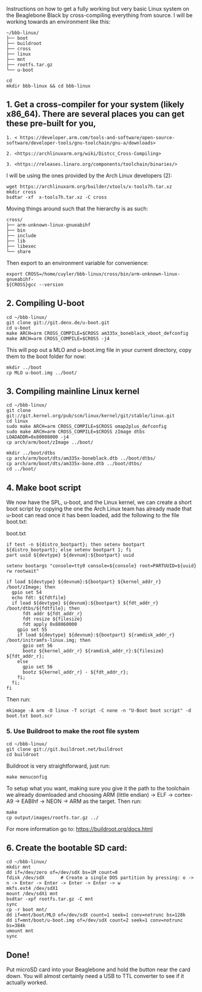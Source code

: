 Instructions on how to get a fully working but very basic Linux system on the Beaglebone Black
by cross-compiling everything from source. I will be working towards an environment like this:

```
~/bbb-linux/
├── boot
├── buildroot
├── cross
├── linux
├── mnt
├── rootfs.tar.gz
└── u-boot
```

```
cd
mkdir bbb-linux && cd bbb-linux
```

## 1. Get a cross-compiler for your system (likely x86_64). There are several places you can get these pre-built for you,

    1. < https://developer.arm.com/tools-and-software/open-source-software/developer-tools/gnu-toolchain/gnu-a/downloads>
    
    2. <https://archlinuxarm.org/wiki/Distcc_Cross-Compiling>
    
    3. <https://releases.linaro.org/components/toolchain/binaries/>

I will be using the ones provided by the Arch Linux developers (2):
```
wget https://archlinuxarm.org/builder/xtools/x-tools7h.tar.xz
mkdir cross
bsdtar -xf  x-tools7h.tar.xz -C cross
```
Moving things around such that the hierarchy is as such:
```
cross/
├── arm-unknown-linux-gnueabihf
├── bin
├── include
├── lib
├── libexec
└── share
```

Then export to an environment variable for convenience:
```
export CROSS=/home/cuyler/bbb-linux/cross/bin/arm-unknown-linux-gnueabihf-
${CROSS}gcc --version
```

## 2. Compiling U-boot
```
cd ~/bbb-linux/
git clone git://git.denx.de/u-boot.git
cd u-boot
make ARCH=arm CROSS_COMPILE=$CROSS am335x_boneblack_vboot_defconfig
make ARCH=arm CROSS_COMPILE=$CROSS -j4
```

This will pop out a MLO and u-boot.img file in your current directory, copy them to the boot folder for now:
```
mkdir ../boot
cp MLO u-boot.img ../boot/
```

## 3. Compiling mainline Linux kernel
```
cd ~/bbb-linux/
git clone git://git.kernel.org/pub/scm/linux/kernel/git/stable/linux.git
cd linux
sudo make ARCH=arm CROSS_COMPILE=$CROSS omap2plus_defconfig
sudo make ARCH=arm CROSS_COMPILE=$CROSS zImage dtbs LOADADDR=0x80008000 -j4
cp arch/arm/boot/zImage ../boot/

mkdir ../boot/dtbs
cp arch/arm/boot/dts/am335x-boneblack.dtb ../boot/dtbs/
cp arch/arm/boot/dts/am335x-bone.dtb ../boot/dtbs/
cd ../boot/
```

## 4. Make boot script

We now have the SPL, u-boot, and the Linux kernel, we can create a short boot script by copying the one
the Arch Linux team has already made that u-boot can read once it has been loaded,
add the following to the file boot.txt:

boot.txt
```
if test -n ${distro_bootpart}; then setenv bootpart ${distro_bootpart}; else setenv bootpart 1; fi
part uuid ${devtype} ${devnum}:${bootpart} uuid

setenv bootargs "console=tty0 console=${console} root=PARTUUID=${uuid} rw rootwait"

if load ${devtype} ${devnum}:${bootpart} ${kernel_addr_r} /boot/zImage; then
  gpio set 54
  echo fdt: ${fdtfile}
  if load ${devtype} ${devnum}:${bootpart} ${fdt_addr_r} /boot/dtbs/${fdtfile}; then
      fdt addr ${fdt_addr_r}
      fdt resize ${filesize}
      fdt apply 0x88060000
    gpio set 55
    if load ${devtype} ${devnum}:${bootpart} ${ramdisk_addr_r} /boot/initramfs-linux.img; then
      gpio set 56
      bootz ${kernel_addr_r} ${ramdisk_addr_r}:${filesize} ${fdt_addr_r};
    else  
      gpio set 56
      bootz ${kernel_addr_r} - ${fdt_addr_r};
    fi;   
  fi;     
fi
```

Then run:
```
mkimage -A arm -O linux -T script -C none -n "U-Boot boot script" -d boot.txt boot.scr
```

### 5. Use Buildroot to make the root file system
```
cd ~/bbb-linux/
git clone git://git.buildroot.net/buildroot
cd buildroot
```

Buildroot is very straightforward, just run:
```
make menuconfig
```
To setup what you want, making sure you give it the path to the toolchain we already downloaded
and choosing ARM (little endian) -> ELF -> cortex-A9 -> EABIhf -> NEON -> ARM as the target. Then run:
```
make
cp output/images/rootfs.tar.gz ../
```

For more information go to: <https://buildroot.org/docs.html>


## 6. Create the bootable SD card:
```
cd ~/bbb-linux/
mkdir mnt
dd if=/dev/zero of=/dev/sdX bs=1M count=8
fdisk /dev/sdX      # Create a single DOS partition by pressing: o -> n -> Enter -> Enter -> Enter -> Enter -> w
mkfs.ext4 /dev/sdX1
mount /dev/sdX1 mnt
bsdtar -xpf rootfs.tar.gz -C mnt
sync
cp -r boot mnt/
dd if=mnt/boot/MLO of=/dev/sdX count=1 seek=1 conv=notrunc bs=128k
dd if=mnt/boot/u-boot.img of=/dev/sdX count=2 seek=1 conv=notrunc bs=384k
umount mnt
sync
```

## Done!

Put microSD card into your Beaglebone and hold the button near the card down.
You will almost certainly need a USB to TTL converter to see if it actually worked.














